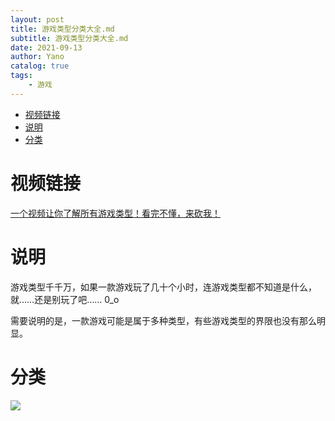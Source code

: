 ```yaml
---
layout: post
title: 游戏类型分类大全.md
subtitle: 游戏类型分类大全.md
date: 2021-09-13
author: Yano
catalog: true
tags:
    - 游戏
---
```



- [视频链接](#视频链接)
- [说明](#说明)
- [分类](#分类)

# 视频链接

[一个视频让你了解所有游戏类型！看完不懂，来砍我！](https://www.bilibili.com/video/BV1uq4y1f7VZ)

# 说明

游戏类型千千万，如果一款游戏玩了几十个小时，连游戏类型都不知道是什么，就……还是别玩了吧…… 0_o

需要说明的是，一款游戏可能是属于多种类型，有些游戏类型的界限也没有那么明显。

# 分类

![](http://yano.oss-cn-beijing.aliyuncs.com/blog/2023-01-18-10-38-23.png)
